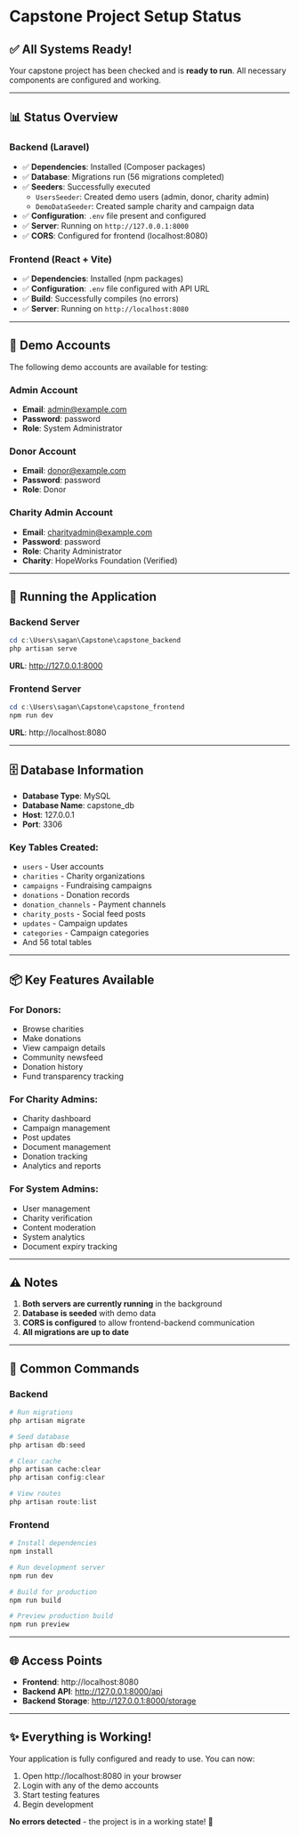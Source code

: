# Capstone Project Setup Status

## ✅ All Systems Ready!

Your capstone project has been checked and is **ready to run**. All necessary components are configured and working.

---

## 📊 Status Overview

### Backend (Laravel)
- ✅ **Dependencies**: Installed (Composer packages)
- ✅ **Database**: Migrations run (56 migrations completed)
- ✅ **Seeders**: Successfully executed
  - `UsersSeeder`: Created demo users (admin, donor, charity admin)
  - `DemoDataSeeder`: Created sample charity and campaign data
- ✅ **Configuration**: `.env` file present and configured
- ✅ **Server**: Running on `http://127.0.0.1:8000`
- ✅ **CORS**: Configured for frontend (localhost:8080)

### Frontend (React + Vite)
- ✅ **Dependencies**: Installed (npm packages)
- ✅ **Configuration**: `.env` file configured with API URL
- ✅ **Build**: Successfully compiles (no errors)
- ✅ **Server**: Running on `http://localhost:8080`

---

## 🎯 Demo Accounts

The following demo accounts are available for testing:

### Admin Account
- **Email**: admin@example.com
- **Password**: password
- **Role**: System Administrator

### Donor Account
- **Email**: donor@example.com
- **Password**: password
- **Role**: Donor

### Charity Admin Account
- **Email**: charityadmin@example.com
- **Password**: password
- **Role**: Charity Administrator
- **Charity**: HopeWorks Foundation (Verified)

---

## 🚀 Running the Application

### Backend Server
```powershell
cd c:\Users\sagan\Capstone\capstone_backend
php artisan serve
```
**URL**: http://127.0.0.1:8000

### Frontend Server
```powershell
cd c:\Users\sagan\Capstone\capstone_frontend
npm run dev
```
**URL**: http://localhost:8080

---

## 🗄️ Database Information

- **Database Type**: MySQL
- **Database Name**: capstone_db
- **Host**: 127.0.0.1
- **Port**: 3306

### Key Tables Created:
- `users` - User accounts
- `charities` - Charity organizations
- `campaigns` - Fundraising campaigns
- `donations` - Donation records
- `donation_channels` - Payment channels
- `charity_posts` - Social feed posts
- `updates` - Campaign updates
- `categories` - Campaign categories
- And 56 total tables

---

## 📦 Key Features Available

### For Donors:
- Browse charities
- Make donations
- View campaign details
- Community newsfeed
- Donation history
- Fund transparency tracking

### For Charity Admins:
- Charity dashboard
- Campaign management
- Post updates
- Document management
- Donation tracking
- Analytics and reports

### For System Admins:
- User management
- Charity verification
- Content moderation
- System analytics
- Document expiry tracking

---

## ⚠️ Notes

1. **Both servers are currently running** in the background
2. **Database is seeded** with demo data
3. **CORS is configured** to allow frontend-backend communication
4. **All migrations are up to date**

---

## 🔧 Common Commands

### Backend
```powershell
# Run migrations
php artisan migrate

# Seed database
php artisan db:seed

# Clear cache
php artisan cache:clear
php artisan config:clear

# View routes
php artisan route:list
```

### Frontend
```powershell
# Install dependencies
npm install

# Run development server
npm run dev

# Build for production
npm run build

# Preview production build
npm run preview
```

---

## 🌐 Access Points

- **Frontend**: http://localhost:8080
- **Backend API**: http://127.0.0.1:8000/api
- **Backend Storage**: http://127.0.0.1:8000/storage

---

## ✨ Everything is Working!

Your application is fully configured and ready to use. You can now:
1. Open http://localhost:8080 in your browser
2. Login with any of the demo accounts
3. Start testing features
4. Begin development

**No errors detected** - the project is in a working state! 🎉
